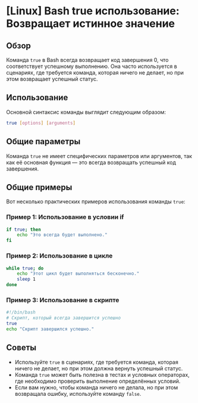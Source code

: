 # [Linux] Bash true использование: Возвращает истинное значение

## Обзор
Команда `true` в Bash всегда возвращает код завершения 0, что соответствует успешному выполнению. Она часто используется в сценариях, где требуется команда, которая ничего не делает, но при этом возвращает успешный статус.

## Использование
Основной синтаксис команды выглядит следующим образом:

```bash
true [options] [arguments]
```

## Общие параметры
Команда `true` не имеет специфических параметров или аргументов, так как её основная функция — это всегда возвращать успешный код завершения. 

## Общие примеры
Вот несколько практических примеров использования команды `true`:

### Пример 1: Использование в условии if
```bash
if true; then
    echo "Это всегда будет выполнено."
fi
```

### Пример 2: Использование в цикле
```bash
while true; do
    echo "Этот цикл будет выполняться бесконечно."
    sleep 1
done
```

### Пример 3: Использование в скрипте
```bash
#!/bin/bash
# Скрипт, который всегда завершится успешно
true
echo "Скрипт завершился успешно."
```

## Советы
- Используйте `true` в сценариях, где требуется команда, которая ничего не делает, но при этом должна вернуть успешный статус.
- Команда `true` может быть полезна в тестах и условных операторах, где необходимо проверить выполнение определённых условий.
- Если вам нужно, чтобы команда ничего не делала, но при этом возвращала ошибку, используйте команду `false`.